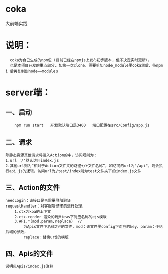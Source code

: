 # coka
大前端实践

# 说明：
      coka为自己生成的npm包（目前已经在npmjs上发布初步版本，但不决定实时更新），
      也是本项目开发的重点部分，如第一次clone，需要剪切node_module里coka然后，待npm i 后再复制到node——modules
      
      
# server端：
## 一、启动
```
    npm run start   开发默认端口是3400   端口配置在src/Config/app.js
```

## 二、请求
    除静态资源其他请求将进入Action的中，访问规则为：
    1.url '/'默认访问index.js
    2.其他url则为“相对于Action文件夹的路径+/+文件名称”，如访问的url为"/api"，则会执行api.js的逻辑，访问url为/test/index则为test文件夹下的index.js文件
## 三、Action的文件
    needLogin：该接口是否需要登陆验证
    requestHandler：对客服端请求的进行处理，
        1.ctx为koa的上下文
        2.ctx.render 渲染的是Views下对应名称的ejs模版
        3.API.*(mod,param,replace)  //
            为Apis文件下名称为*的文件，mod：该文件里config下对应的key，param：传给后端的参数，
            replace：替换uri的模版
## 四、Apis的文件
    说明见Apis/index.js注释
    
    
    
